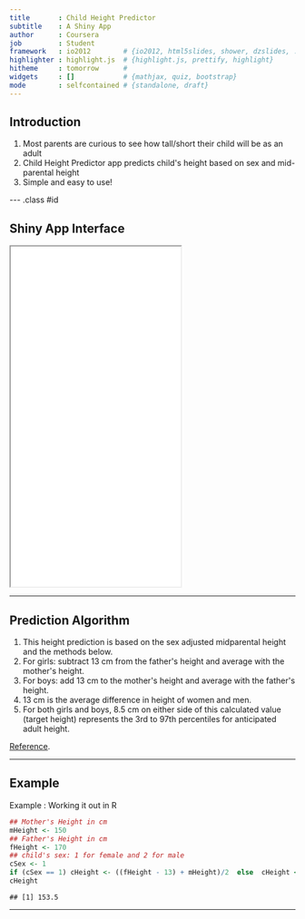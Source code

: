 ```yaml
---
title       : Child Height Predictor
subtitle    : A Shiny App 
author      : Coursera
job         : Student
framework   : io2012        # {io2012, html5slides, shower, dzslides, ...}
highlighter : highlight.js  # {highlight.js, prettify, highlight}
hitheme     : tomorrow      # 
widgets     : []            # {mathjax, quiz, bootstrap}
mode        : selfcontained # {standalone, draft}
---
```


## Introduction

1. Most parents are curious to see how tall/short their child will be as an adult
2. Child Height Predictor app predicts child's height based on sex and mid-parental height
3. Simple and easy to use!

--- .class #id 

## Shiny App Interface

<iframe src = 'assets/img/screenshot.png' height='600px'></iframe>

--- 

## Prediction Algorithm

1. This height prediction is based on the sex adjusted midparental height and the methods below.
2. For girls: subtract 13 cm from the father's height and average with the mother's height.
3. For boys: add 13 cm to the mother's height and average with the father's height.
4. 13 cm is the average difference in height of women and men.
5. For both girls and boys, 8.5 cm on either side of this calculated value (target height) represents the 3rd to 97th percentiles for anticipated adult height.

[Reference](http://medcalc3000.com/HeightPotential.htm).

--- 

## Example

Example : Working it out in R


```r
## Mother's Height in cm
mHeight <- 150
## Father's Height in cm
fHeight <- 170
## child's sex: 1 for female and 2 for male
cSex <- 1
if (cSex == 1) cHeight <- ((fHeight - 13) + mHeight)/2  else  cHeight <- ((mHeight + 13) + fHeight)/2 
cHeight
```

```
## [1] 153.5
```

---
